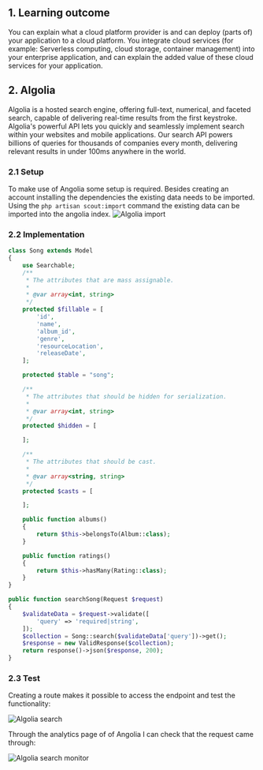 ## 1. Learning outcome
You can explain what a cloud platform provider is and can deploy (parts of) your application to a cloud platform. You integrate cloud services (for example: Serverless computing, cloud storage, container management) into your enterprise application, and can explain the added value of these cloud services for your application.

## 2. Algolia 
Algolia is a hosted search engine, offering full-text, numerical, and faceted search, capable of delivering real-time results from the first keystroke. Algolia's powerful API lets you quickly and seamlessly implement search within your websites and mobile applications. Our search API powers billions of queries for thousands of companies every month, delivering relevant results in under 100ms anywhere in the world.

### 2.1 Setup
To make use of Angolia some setup is required. Besides creating an account installing the dependencies the existing data needs to be imported. Using the `php artisan scout:import` command the existing data can be imported into the angolia index.
![Algolia import](https://user-images.githubusercontent.com/46562627/173346236-d1e881ee-92a8-49c9-bd4a-63b28b52c471.PNG)


### 2.2 Implementation
```php
class Song extends Model
{
    use Searchable;
    /**
     * The attributes that are mass assignable.
     *
     * @var array<int, string>
     */
    protected $fillable = [
        'id',
        'name',
        'album_id',
        'genre',
        'resourceLocation',
        'releaseDate',
    ];

    protected $table = "song";

    /**
     * The attributes that should be hidden for serialization.
     *
     * @var array<int, string>
     */
    protected $hidden = [

    ];

    /**
     * The attributes that should be cast.
     *
     * @var array<string, string>
     */
    protected $casts = [

    ];

    public function albums()
    {
        return $this->belongsTo(Album::class);
    }

    public function ratings()
    {
        return $this->hasMany(Rating::class);
    }
}
```

```php
public function searchSong(Request $request)
{
    $validateData = $request->validate([
        'query' => 'required|string',
    ]);
    $collection = Song::search($validateData['query'])->get();
    $response = new ValidResponse($collection);
    return response()->json($response, 200);
}
```

### 2.3 Test
Creating a route makes it possible to access the endpoint and test the functionality:

![Algolia search](https://user-images.githubusercontent.com/46562627/173346568-5e4a1f00-eac8-4fc2-9581-790c2c43d151.PNG)

Through the analytics page of of Angolia I can check that the request came through:

![Algolia search monitor](https://user-images.githubusercontent.com/46562627/173346753-bda1da85-ece7-43a3-a7c8-461c858acb0a.PNG)

